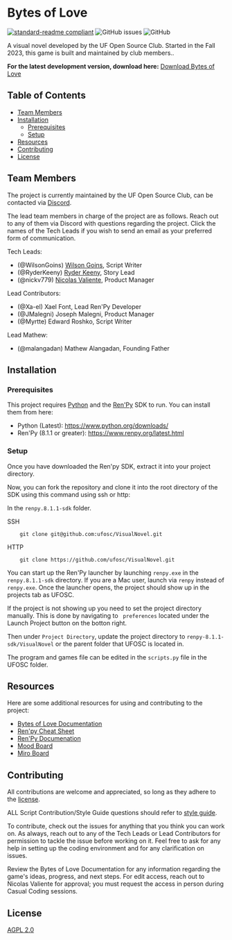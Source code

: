 # Bytes of Love
[![standard-readme compliant](https://img.shields.io/badge/readme%20style-standard-brightgreen.svg?style=flat-square)](https://github.com/RichardLitt/standard-readme)  ![GitHub issues](https://img.shields.io/github/issues/ufosc/VisualNovel)  ![GitHub](https://img.shields.io/github/license/ufosc/VisualNovel) 
<br/>

A visual novel developed by the UF Open Source Club. Started in the Fall 2023, this game is built and maintained by club members..

**For the latest development version, download here:** [Download Bytes of Love](https://drive.google.com/file/d/1lHRB4EOvokiN0LybZw75ij7rI1a_WWZ9/view?usp=sharing)

## Table of Contents
- [Team Members](#team-members)
- [Installation](#installation)
  - [Prerequisites](#prerequisites)
  - [Setup](#setup)
- [Resources](#resources)
- [Contributing](#contributing)
- [License](#license)
 
## Team Members
The project is currently maintained by the UF Open Source Club, can be contacted via [Discord](https://discord.gg/j9g5dqSVD8).

The lead team members in charge of the project are as follows. Reach out to any of them via Discord with questions regarding the project. Click the names of the Tech Leads if you wish to send an email as your preferred form of communication.

Tech Leads: 
- (@WilsonGoins) [Wilson Goins](mailto:wilson.goins@ufl.edu), Script Writer
- (@RyderKeeny) [Ryder Keeny](mailto:ryder.keeny@ufl.edu), Story Lead
- (@nickv779) [Nicolas Valiente](mailto:nvaliente@ufl.edu), Product Manager

Lead Contributors:
- (@Xa-el) Xael Font, Lead Ren'Py Developer
- (@JMalegni) Joseph Malegni, Product Manager
- (@Myrtte) Edward Roshko, Script Writer

Lead Mathew:
- (@malangadan) Mathew Alangadan, Founding Father

## Installation

### Prerequisites 
This project requires [Python](ttps://www.python.org/downloads/) and the [Ren'Py](https://www.renpy.org/) SDK to run. You can install them from here:
- Python (Latest): https://www.python.org/downloads/
- Ren'Py (8.1.1 or greater): https://www.renpy.org/latest.html

### Setup

Once you have downloaded the Ren'py SDK, extract it into your project directory. 

Now, you can fork the repository and clone it into the root directory of the SDK using this command using ssh or http:

In the ```renpy.8.1.1-sdk``` folder.

SSH
        
        git clone git@github.com:ufosc/VisualNovel.git 

HTTP

        git clone https://github.com/ufosc/VisualNovel.git 

You can start up the Ren'Py launcher by launching ```renpy.exe``` in the ```renpy.8.1.1-sdk``` directory. If you are a Mac user, launch via ```renpy``` instead of ```renpy.exe```. Once the launcher opens, the project should show up in the projects tab as UFOSC.

If the project is not showing up you need to set the project directory manually. This is done by navigating to ``` preferences``` located under the Launch Project button on the botton right. 

Then under ```Project Directory```, update the project directory to ```renpy-8.1.1-sdk/VisualNovel``` or the parent folder that UFOSC is located in.

The program and games file can be edited in the ```scripts.py``` file in the UFOSC folder. 

## Resources
Here are some additional resources for using and contributing to the project:

- [Bytes of Love Documentation](https://docs.google.com/document/d/1UAgixK7u0OdSegyYB6ZlITFe23ok7GV4MDUKGovdals/edit?usp=sharing)
- [Ren'py Cheat Sheet](https://docs.google.com/document/d/15tTWFoevrGnxqZxlg1_bZifPYbWIxpm_45jp-FGTpGA/edit)
- [Ren'Py Documenation](https://www.renpy.org/doc/html/index.html)
- [Mood Board](https://www.figma.com/file/71HjcR1MImeYLqvirhFNO9/MOOD-BOARD-ANIME-GAME?type=design&node-id=0%3A1&mode=design&t=lBhCu8ZOLgnEFp4m-1)
- [Miro Board](https://miro.com/welcomeonboard/QnRybW9VRlpCQU5nT3R4UGIxejlrRG12ZzdDalFlM01RN2R6MHFlclg0RmRaUzI0UmhZdXBMREZCUGRVU215eXwzNDU4NzY0NTE3ODI5MjgwMjEwfDI=?share_link_id=384176755076)

## Contributing
All contributions are welcome and appreciated, so long as they adhere to the [license](#license).

ALL Script Contribution/Style Guide questions should refer to [style guide](StyleGuide.md).

To contribute, check out the issues for anything that you think you can work on. As always, reach out to any of the Tech Leads or Lead Contributors for permission to tackle the issue before working on it. Feel free to ask for any help in setting up the coding environment and for any clarification on issues.

Review the Bytes of Love Documentation for any information regarding the game's ideas, progress, and next steps. For edit access, reach out to Nicolas Valiente for approval; you must request the access in person during Casual Coding sessions.

## License
[AGPL 2.0](LICENSE.md) <br/>
